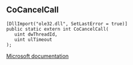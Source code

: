 ## CoCancelCall

```
[DllImport("ole32.dll", SetLastError = true)]
public static extern int CoCancelCall(
   uint dwThreadId,
   uint ulTimeout
);
```

[Microsoft documentation](https://docs.microsoft.com/en-us/windows/win32/api/combaseapi/nf-combaseapi-cocancelcall)
